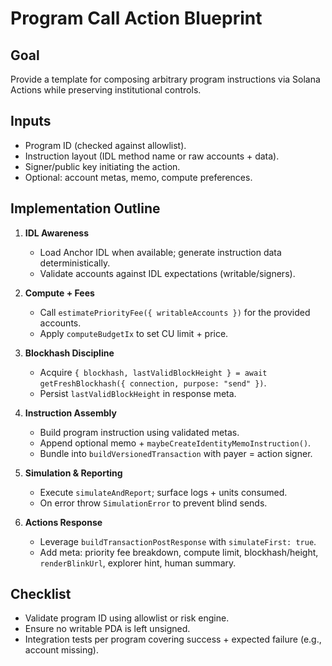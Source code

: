 # Program Call Action Blueprint

## Goal
Provide a template for composing arbitrary program instructions via Solana Actions while preserving institutional controls.

## Inputs
- Program ID (checked against allowlist).
- Instruction layout (IDL method name or raw accounts + data).
- Signer/public key initiating the action.
- Optional: account metas, memo, compute preferences.

## Implementation Outline
1. **IDL Awareness**
   - Load Anchor IDL when available; generate instruction data deterministically.
   - Validate accounts against IDL expectations (writable/signers).

2. **Compute + Fees**
   - Call `estimatePriorityFee({ writableAccounts })` for the provided accounts.
   - Apply `computeBudgetIx` to set CU limit + price.

3. **Blockhash Discipline**
   - Acquire `{ blockhash, lastValidBlockHeight } = await getFreshBlockhash({ connection, purpose: "send" })`.
   - Persist `lastValidBlockHeight` in response meta.

4. **Instruction Assembly**
   - Build program instruction using validated metas.
   - Append optional memo + `maybeCreateIdentityMemoInstruction()`.
   - Bundle into `buildVersionedTransaction` with payer = action signer.

5. **Simulation & Reporting**
   - Execute `simulateAndReport`; surface logs + units consumed.
   - On error throw `SimulationError` to prevent blind sends.

6. **Actions Response**
   - Leverage `buildTransactionPostResponse` with `simulateFirst: true`.
   - Add meta: priority fee breakdown, compute limit, blockhash/height, `renderBlinkUrl`, explorer hint, human summary.

## Checklist
- Validate program ID using allowlist or risk engine.
- Ensure no writable PDA is left unsigned.
- Integration tests per program covering success + expected failure (e.g., account missing).
